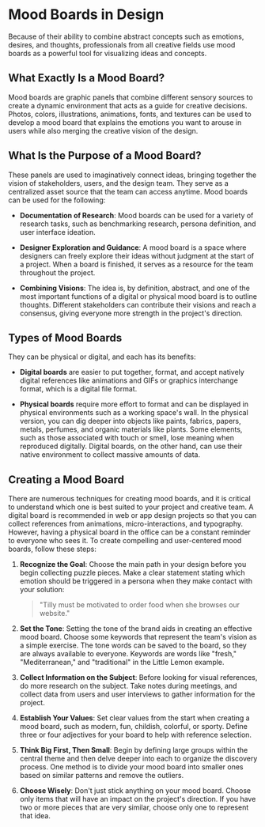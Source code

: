# Mood Boards in Design

Because of their ability to combine abstract concepts such as emotions, desires, and thoughts, professionals from all creative fields use mood boards as a powerful tool for visualizing ideas and concepts.

## What Exactly Is a Mood Board?

Mood boards are graphic panels that combine different sensory sources to create a dynamic environment that acts as a guide for creative decisions. Photos, colors, illustrations, animations, fonts, and textures can be used to develop a mood board that explains the emotions you want to arouse in users while also merging the creative vision of the design.

## What Is the Purpose of a Mood Board?

These panels are used to imaginatively connect ideas, bringing together the vision of stakeholders, users, and the design team. They serve as a centralized asset source that the team can access anytime. Mood boards can be used for the following:

- **Documentation of Research**: Mood boards can be used for a variety of research tasks, such as benchmarking research, persona definition, and user interface ideation.

- **Designer Exploration and Guidance**: A mood board is a space where designers can freely explore their ideas without judgment at the start of a project. When a board is finished, it serves as a resource for the team throughout the project.

- **Combining Visions**: The idea is, by definition, abstract, and one of the most important functions of a digital or physical mood board is to outline thoughts. Different stakeholders can contribute their visions and reach a consensus, giving everyone more strength in the project's direction.

## Types of Mood Boards

They can be physical or digital, and each has its benefits:

- **Digital boards** are easier to put together, format, and accept natively digital references like animations and GIFs or graphics interchange format, which is a digital file format.

- **Physical boards** require more effort to format and can be displayed in physical environments such as a working space's wall. In the physical version, you can dig deeper into objects like paints, fabrics, papers, metals, perfumes, and organic materials like plants. Some elements, such as those associated with touch or smell, lose meaning when reproduced digitally. Digital boards, on the other hand, can use their native environment to collect massive amounts of data.

## Creating a Mood Board

There are numerous techniques for creating mood boards, and it is critical to understand which one is best suited to your project and creative team. A digital board is recommended in web or app design projects so that you can collect references from animations, micro-interactions, and typography. However, having a physical board in the office can be a constant reminder to everyone who sees it. To create compelling and user-centered mood boards, follow these steps:

1. **Recognize the Goal**: Choose the main path in your design before you begin collecting puzzle pieces. Make a clear statement stating which emotion should be triggered in a persona when they make contact with your solution:
   
   > "Tilly must be motivated to order food when she browses our website."

2. **Set the Tone**: Setting the tone of the brand aids in creating an effective mood board. Choose some keywords that represent the team's vision as a simple exercise. The tone words can be saved to the board, so they are always available to everyone. Keywords are words like "fresh," "Mediterranean," and "traditional" in the Little Lemon example.

3. **Collect Information on the Subject**: Before looking for visual references, do more research on the subject. Take notes during meetings, and collect data from users and user interviews to gather information for the project.

4. **Establish Your Values**: Set clear values from the start when creating a mood board, such as modern, fun, childish, colorful, or sporty. Define three or four adjectives for your board to help with reference selection.

5. **Think Big First, Then Small**: Begin by defining large groups within the central theme and then delve deeper into each to organize the discovery process. One method is to divide your mood board into smaller ones based on similar patterns and remove the outliers.

6. **Choose Wisely**: Don't just stick anything on your mood board. Choose only items that will have an impact on the project's direction. If you have two or more pieces that are very similar, choose only one to represent that idea.
